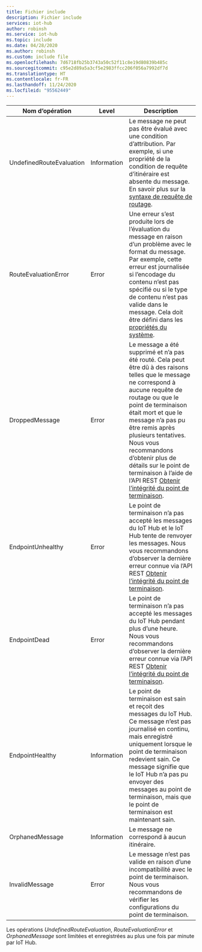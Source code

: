 ```yaml
---
title: Fichier include
description: Fichier include
services: iot-hub
author: robinsh
ms.service: iot-hub
ms.topic: include
ms.date: 04/28/2020
ms.author: robinsh
ms.custom: include file
ms.openlocfilehash: 7d6718fb25b3743a50c52f11c8e19d80839b485c
ms.sourcegitcommit: c95e2d89a5a3cf5e2983ffcc206f056a7992df7d
ms.translationtype: HT
ms.contentlocale: fr-FR
ms.lasthandoff: 11/24/2020
ms.locfileid: "95562449"
---
```

<!-- operation names for the diag logs for IoT Hub -->

|Nom d’opération|Level|Description|
|------------- |-----|-----------|
|UndefinedRouteEvaluation|Information|Le message ne peut pas être évalué avec une condition d’attribution. Par exemple, si une propriété de la condition de requête d’itinéraire est absente du message. En savoir plus sur la [syntaxe de requête de routage](../articles/iot-hub/iot-hub-devguide-routing-query-syntax.md).|
|RouteEvaluationError|Error|Une erreur s’est produite lors de l’évaluation du message en raison d’un problème avec le format du message. Par exemple, cette erreur est journalisée si l’encodage du contenu n’est pas spécifié ou si le type de contenu n’est pas valide dans le message. Cela doit être défini dans les [propriétés du système](../articles/iot-hub/iot-hub-devguide-routing-query-syntax.md#system-properties).|
|DroppedMessage|Error|Le message a été supprimé et n’a pas été routé. Cela peut être dû à des raisons telles que le message ne correspond à aucune requête de routage ou que le point de terminaison était mort et que le message n’a pas pu être remis après plusieurs tentatives. Nous vous recommandons d’obtenir plus de détails sur le point de terminaison à l’aide de l’API REST [Obtenir l’intégrité du point de terminaison](/rest/api/iothub/iothubresource/getendpointhealth#iothubresource_getendpointhealth).|
|EndpointUnhealthy|Error|Le point de terminaison n’a pas accepté les messages du IoT Hub et le IoT Hub tente de renvoyer les messages. Nous vous recommandons d’observer la dernière erreur connue via l’API REST [Obtenir l’intégrité du point de terminaison](/rest/api/iothub/iothubresource/getendpointhealth#iothubresource_getendpointhealth).|
|EndpointDead|Error|Le point de terminaison n’a pas accepté les messages du IoT Hub pendant plus d’une heure. Nous vous recommandons d’observer la dernière erreur connue via l’API REST [Obtenir l’intégrité du point de terminaison](/rest/api/iothub/iothubresource/getendpointhealth#iothubresource_getendpointhealth).|
|EndpointHealthy|Information|Le point de terminaison est sain et reçoit des messages du IoT Hub. Ce message n’est pas journalisé en continu, mais enregistré uniquement lorsque le point de terminaison redevient sain. Ce message signifie que le IoT Hub n’a pas pu envoyer des messages au point de terminaison, mais que le point de terminaison est maintenant sain.|
|OrphanedMessage|Information|Le message ne correspond à aucun itinéraire.|
|InvalidMessage|Error|Le message n’est pas valide en raison d’une incompatibilité avec le point de terminaison. Nous vous recommandons de vérifier les configurations du point de terminaison.|


Les opérations *UndefinedRouteEvaluation*, *RouteEvaluationError* et *OrphanedMessage* sont limitées et enregistrées au plus une fois par minute par IoT Hub.